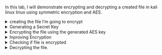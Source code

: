 In this lab, I will demonstrate encrypting and decrypting a created file in kali linux linux using symmetric encryption and AES.
<details><summary>creating the file I’m going to encrypt</summary>
I begin by using the following command:
	
```bash echo "This is a sample file for AES encryption lab." > test_file.txt ```
	<details><summary>Code explanation</summary>
	```bash echo``` outputs a string of text.
	```bash '>' ``` Redirects the new string of text to the file named test_file.txt
	</details>
</details>

<details><summary>Generating a Secret Key</summary>
	I then get a random 256-bit (32-byte) key for the AES generation:
	
	```bash openssl rand -base64 32 > aes_key.bin```
&nbsp;
	<details><summary>Code explanation:</summary>
	```bash openssl rand``` uses openssl command line tool to generate random number
	```bash base64``` encodes random number into base64 format
	```bash 32``` will generate 32 bytes or 256 bits
	</details>
</details>

<details><summary>Encrypting the file using the generated AES key</summary>
I then use the following command to encrypt the file, however the encryption seems outdated. While it would still work I will reencrypt as suggested in the warning for more security.


```
bashopenssl enc -aes-256-cbc -salt -in test_file.txt -out encrypted_file.bin -pass file:aes_key.bin
WARNING : deprecated key derivation used.
Using -iter or -pbkdf2 would be better.
```

&nbsp;
	<details><summary>Code explanation</summary>
	```bash openssl enc```: OpenSSL’s symmetric encryption utility.
	```-aes-256-cbc```: Specifies the AES algorithm with 256-bit encryption in CBC mode
	```salt```: adds a random value or salt to the key.
	```-pass file``` uses generated key from aes_key.bin
	</details>
</details>
<details><summary>Inproving Encryption</summary>
I then encrypted the file with pbkdf2 and iter for increased security.

	```bash
 	openssl enc -aes-256-cbc -d -salt -in encrypted_file.bin -out decrypted_file.txt -pass file:aes_key.bin -pbkdf2 -iter 100000
 	’’’

 &nbsp;
 	<details><summary>Code explanation</summary>
	
 	
  ```-pbkdf2```: Specifies use of Password-Based Key Derivation Function 2.
```-iter 100000```: Specifies the number of iterations of the PBKDF2 key derivation function, in this case 100,000 times. Helpful vs brute force attacks.	</details>
</details>
<details><summary>Checking if file is encrypted</summary>
Now we can check if the file is encrypted by 'cat' ing the file.

```
bashcat encrypted_file.bin
 Salted__�#3�r�Ո�TN��H
```
</details>
<details><summary>Decrypting the file.</summary>
To decrypt the file, I use the following command. Only difference is adding the new -out destination and the variable for decryption.

`bashopenssl enc -aes-256-cbc -d -salt -in encrypted_file.bin -out decrypted_file.txt -pass file:aes_key.bin -pbkdf2 -iter 100000`
	<details><summary>Code explanation</summary>
	```bash-d``` indicates that you want to <b>d</b>ecrypt the file instead of encrypting it.
</details>
<h3>Summary</h3>
<p>Going through this lab was useful. I find it helpful to break down the lines by code bit by bit. It’s amazing seeing how far encryption has evolved over the years.
